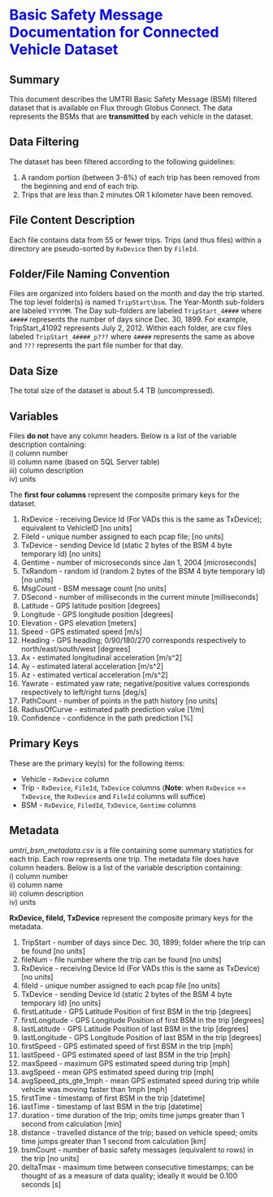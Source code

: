 # <font color='blue'>Basic Safety Message Documentation for Connected Vehicle Dataset</font>

## Summary
This document describes the UMTRI Basic Safety Message (BSM) filtered dataset that is available on Flux through Globus Connect. The data represents the BSMs that are **transmitted** by each vehicle in the dataset.

## Data Filtering
The dataset has been filtered according to the following guidelines:  
1. A random portion (between 3-8%) of each trip has been removed from the beginning and end of each trip.  
2. Trips that are less than 2 minutes OR 1 kilometer have been removed.

## File Content Description
Each file contains data from 55 or fewer trips. Trips (and thus files) within a directory are pseudo-sorted by `RxDevice` then by `FileId`.

## Folder/File Naming Convention
Files are organized into folders based on the month and day the trip started. The top level folder(s) is named `TripStart\bsm`. The Year-Month sub-folders are labeled `YYYYMM`. The Day sub-folders are labeled `TripStart_4####` where `4####` represents the number of days since Dec. 30, 1899. For example, TripStart_41092 represents July 2, 2012. Within each folder, are csv files labeled `TripStart_4####_p???` where `4####` represents the same as above and `???` represents the part file number for that day. 

## Data Size
The total size of the dataset is about 5.4 TB (uncompressed).

## Variables
Files **do not** have any column headers. Below is a list of the variable description containing:  
i) column number  
ii) column name (based on SQL Server table)  
iii) column description  
iv) units  

The **first four columns** represent the composite primary keys for the dataset.  
1.  RxDevice - receiving Device Id (For VADs this is the same as TxDevice); equivalent to VehicleID [no units]  
2.  FileId - unique number assigned to each pcap file; [no units]  
3.  TxDevice - sending Device Id (static 2 bytes of the BSM 4 byte temporary Id) [no units]  
4.  Gentime - number of microseconds since Jan 1, 2004 [microseconds]  
5.  TxRandom - random id  (random 2 bytes of the BSM 4 byte temporary Id) [no units]  
6.  MsgCount - BSM message count [no units]  
7.  DSecond - number of milliseconds in the current minute [milliseconds]  
8.  Latitude - GPS latitude position [degrees]  
9.  Longitude - GPS longitude position [degrees]  
10. Elevation - GPS elevation [meters]  
11. Speed - GPS estimated speed [m/s]  
12. Heading - GPS heading; 0/90/180/270 corresponds respectively to north/east/south/west [degrees]  
13. Ax - estimated longitudinal acceleration [m/s^2]  
14. Ay - estimated lateral acceleration [m/s^2]  
15. Az - estimated vertical acceleration [m/s^2]  
16. Yawrate - estimated yaw rate; negative/positive values corresponds respectively to left/right turns [deg/s]  
17. PathCount - number of points in the path history [no units]  
18. RadiusOfCurve - estimated path prediction value [1/m]  
19. Confidence - confidence in the path prediction [%]  

## Primary Keys
These are the primary key(s) for the following items:
- Vehicle - `RxDevice` column
- Trip - `RxDevice`, `FileId`, `TxDevice` columns (**Note**: when `RxDevice` == `TxDevice`, the `RxDevice` and `FileId` columns will suffice)
- BSM - `RxDevice`, `FiledId`, `TxDevice`, `Gentime` columns

## Metadata
_umtri_bsm_metadata.csv_ is a file containing some summary statistics for each trip. Each row represents one trip.
The metadata file does have column headers. Below is a list of the variable description containing:  
i) column number  
ii) column name  
iii) column description  
iv) units

**RxDevice, fileId, TxDevice** represent the composite primary keys for the metadata.  
1.  TripStart - number of days since Dec. 30, 1899; folder where the trip can be found  [no units]  
2.  fileNum - file number where the trip can be found [no units]  
3.  RxDevice - receiving Device Id (For VADs this is the same as TxDevice) [no units]  
4.  fileId - unique number assigned to each pcap file [no units]  
5.  TxDevice - sending Device Id (static 2 bytes of the BSM 4 byte temporary Id) [no units]  
6.  firstLatitude - GPS Latitude Position of first BSM in the trip [degrees]  
7.  firstLongitude - GPS Longitude Position of first BSM in the trip [degrees]  
8.  lastLatitude - GPS Latitude Position of last BSM in the trip [degrees]  
9.  lastLongitude - GPS Longitude Position of last BSM in the trip [degrees]  
10. firstSpeed - GPS estimated speed of first BSM in the trip [mph]  
11. lastSpeed - GPS estimated speed of last BSM in the trip [mph]  
12. maxSpeed - maximum GPS estimated speed during trip [mph]  
13. avgSpeed - mean GPS estimated speed during trip [mph]  
14. avgSpeed_pts_gte_1mph - mean GPS estimated speed during trip while vehicle was moving faster than 1mph [mph]  
15. firstTime - timestamp of first BSM in the trip [datetime]  
16. lastTime - timestamp of last BSM in the trip [datetime]  
17. duration - time duration of the trip; omits time jumps greater than 1 second from calculation [min]  
18. distance - travelled distance of the trip; based on vehicle speed; omits time jumps greater than 1 second from calculation [km]  
19. bsmCount - number of basic safety messages (equivalent to rows) in the trip [no units]  
20. deltaTmax - maximum time between consecutive timestamps; can be thought of as a measure of data quality; ideally it would be 0.100 seconds [s]  
